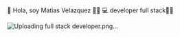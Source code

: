  👋 Hola, soy Matias Velazquez 🙋‍♂️
   💻 developer full stack👩‍💻

![Uploading full stack developer.png…]()
